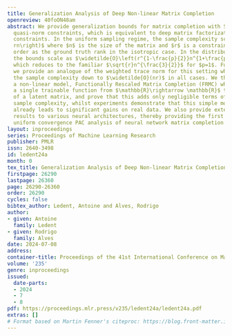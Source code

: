 ```yaml
---
title: Generalization Analysis of Deep Non-linear Matrix Completion
openreview: 40foON48am
abstract: We provide generalization bounds for matrix completion with Schatten $p$
  quasi-norm constraints, which is equivalent to deep matrix factorization with Frobenius
  constraints. In the uniform sampling regime, the sample complexity scales like $\widetilde{O}\left(
  rn\right)$ where $n$ is the size of the matrix and $r$ is a constraint of the same
  order as the ground truth rank in the isotropic case. In the distribution-free setting,
  the bounds scale as $\widetilde{O}\left(r^{1-\frac{p}{2}}n^{1+\frac{p}{2}}\right)$,
  which reduces to the familiar $\sqrt{r}n^{\frac{3}{2}}$ for $p=1$. Furthermore,
  we provide an analogue of the weighted trace norm for this setting which brings
  the sample complexity down to $\widetilde{O}(nr)$ in all cases. We then present
  a non-linear model, Functionally Rescaled Matrix Completion (FRMC) which applies
  a single trainable function from $\mathbb{R}\rightarrow \mathbb{R}$ to each entry
  of a latent matrix, and prove that this adds only negligible terms of the overall
  sample complexity, whilst experiments demonstrate that this simple model improvement
  already leads to significant gains on real data. We also provide extensions of our
  results to various neural architectures, thereby providing the first comprehensive
  uniform convergence PAC analysis of neural network matrix completion.
layout: inproceedings
series: Proceedings of Machine Learning Research
publisher: PMLR
issn: 2640-3498
id: ledent24a
month: 0
tex_title: Generalization Analysis of Deep Non-linear Matrix Completion
firstpage: 26290
lastpage: 26360
page: 26290-26360
order: 26290
cycles: false
bibtex_author: Ledent, Antoine and Alves, Rodrigo
author:
- given: Antoine
  family: Ledent
- given: Rodrigo
  family: Alves
date: 2024-07-08
address:
container-title: Proceedings of the 41st International Conference on Machine Learning
volume: '235'
genre: inproceedings
issued:
  date-parts:
  - 2024
  - 7
  - 8
pdf: https://proceedings.mlr.press/v235/ledent24a/ledent24a.pdf
extras: []
# Format based on Martin Fenner's citeproc: https://blog.front-matter.io/posts/citeproc-yaml-for-bibliographies/
---
```

